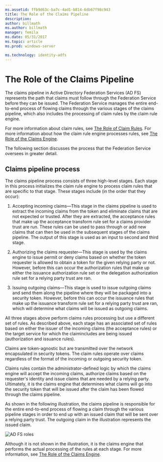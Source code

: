 ```yaml
---
ms.assetid: ffb9d63c-ba7c-4ad1-b814-6db67f98c943
title: The Role of the Claims Pipeline
description:
author: billmath
ms.author: billmath
manager: femila
ms.date: 05/31/2017
ms.topic: article
ms.prod: windows-server

ms.technology: identity-adfs
---
```



# The Role of the Claims Pipeline
The claims pipeline in Active Directory Federation Services \(AD FS\) represents the path that claims must follow through the Federation Service before they can be issued. The Federation Service manages the entire end\-to\-end process of flowing claims through the various stages of the claims pipeline, which also includes the processing of claim rules by the claim rule engine.  
  
For more information about claim rules, see [The Role of Claim Rules](The-Role-of-Claim-Rules.md). For more information about how the claim rule engine processes rules, see [The Role of the Claims Engine](The-Role-of-the-Claims-Engine.md).  
  
The following section discusses the process that the Federation Service oversees in greater detail.  
  
## Claims pipeline process  
The claims pipeline process consists of three high\-level stages. Each stage in this process initializes the claim rule engine to process claim rules that are specific to that stage. These stages include \(in the order that they occur\):  
  
1.  Accepting incoming claims—This stage in the claims pipeline is used to extract the incoming claims from the token and eliminate claims that are not expected or trusted. After they are extracted, the acceptance rules that make up the acceptance transform rule set for a claims provider trust are run. These rules can be used to pass through or add new claims that can then be used in the subsequent stages of the claims pipeline. The output of this stage is used as an input to second and third stage.  
  
2.  Authorizing the claims requester—This stage is used by the claims engine to issue permit or deny claims based on whether the token requester is allowed to obtain a token for the given relying party or not. However, before this can occur the authorization rules that make up either the issuance authorization rule set or the delegation authorization rule set for a relying party trust are ran.  
  
3.  Issuing outgoing claims—This stage is used to issue outgoing claims and send them along the pipeline where they will be packaged into a security token. However, before this can occur the issuance rules that make up the issuance transform rule set for a relying party trust are ran, which will determine what claims will be issued as outgoing claims.  
  
All three stages above perform claims rules processing but use a different set of rules. As described above, each stage has an associated set of rules based on either the issuer of the incoming claims \(the acceptance rules\) or the target service for which the claimincludes are being issued \(authorization and issuance rules\).  
  
Claims are token\-agnostic but are transmitted over the network encapsulated in security tokens. The claim rules operate over claims regardless of the format of the incoming or outgoing security token.  
  
Claims rules contain the administrator\-defined logic by which the claims engine will accept the incoming claims, authorize claims based on the requester's identity and issue claims that are needed by a relying party. Ultimately, it is the claims engine that determines what claims will go into the security token that will be issued after the claim has been flowed through the claims pipeline.  
  
As shown in the following illustration, the claims pipeline is responsible for the entire end\-to\-end process of flowing a claim through the various pipeline stages in order to end up with an issued claim that will be sent over a relying party trust. The outgoing claim in the illustration represents the issued claim.  
  
![AD FS roles](media/adfs2_pipeline.gif)  
  
Although it is not shown in the illustration, it is the claims engine that performs the actual processing of the rules at each stage. For more information, see [The Role of the Claims Engine](The-Role-of-the-Claims-Engine.md).  
  

